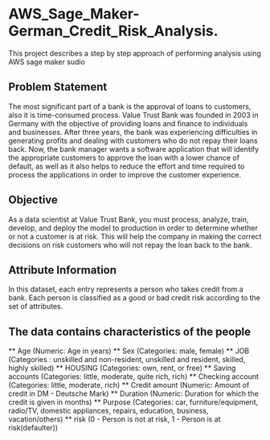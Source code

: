 # AWS_Sage_Maker-German_Credit_Risk_Analysis.

This project describes a step by step approach of performing analysis using AWS sage maker sudio
## Problem Statement
The most significant part of a bank is the approval of loans to customers, also it is time-consumed process. Value Trust Bank was founded in 2003 in Germany with the objective of providing loans and finance to individuals and businesses. After three years, the bank was experiencing difficulties in generating profits and dealing with customers who do not repay their loans back. Now, the bank manager wants a software application that will identify the appropriate customers to approve the loan with a lower chance of default, as well as it also helps to reduce the effort and time required to process the applications in order to improve the customer experience.

## Objective
As a data scientist at Value Trust Bank, you must process, analyze, train, develop, and deploy the model to production in order to determine whether or not a customer is at risk. This will help the company in making the correct decisions on risk customers who will not repay the loan back to the bank.

## Attribute Information
In this dataset, each entry represents a person who takes credit from a bank. Each person is classified as a good or bad credit risk according to the set of attributes.

## The data contains characteristics of the people

** Age (Numeric: Age in years)
** Sex (Categories: male, female)
** JOB (Categories : unskilled and non-resident,  unskilled and resident, skilled, highly skilled)
** HOUSING (Categories: own, rent, or free)
** Saving accounts (Categories: little, moderate, quite rich, rich)
** Checking account (Categories: little, moderate, rich)
** Credit amount (Numeric: Amount of credit in DM - Deutsche Mark)
** Duration (Numeric: Duration for which the credit is given in months)
** Purpose (Categories: car, furniture/equipment, radio/TV, domestic appliances, repairs, education, business, vacation/others)
** risk (0 - Person is not at risk, 1 - Person is at risk(defaulter))
